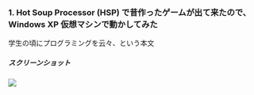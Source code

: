### 1. Hot Soup Processor (HSP) で昔作ったゲームが出て来たので、Windows XP 仮想マシンで動かしてみた

学生の頃にプログラミングを云々、という本文

##### スクリーンショット

![](https://github.com/stest10/stest/blob/main/ss/8.png?raw=true)

